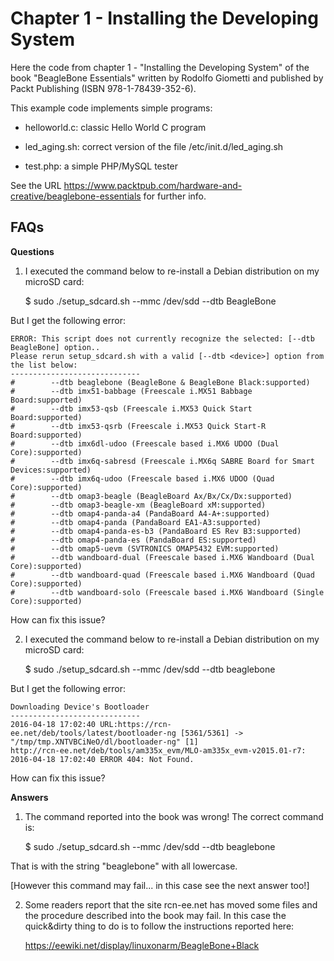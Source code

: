 Chapter 1 - Installing the Developing System
============================================

Here the code from chapter 1 - "Installing the Developing System" of
the book "BeagleBone Essentials" written by Rodolfo Giometti and
published by Packt Publishing (ISBN 978-1-78439-352-6).

This example code implements simple programs:

* helloworld.c: classic Hello World C program

* led_aging.sh: correct version of the file /etc/init.d/led_aging.sh

* test.php: a simple PHP/MySQL tester


See the URL
https://www.packtpub.com/hardware-and-creative/beaglebone-essentials
for further info.

FAQs
----

**Questions**

1) I executed the command below to re-install a Debian distribution on my
microSD card:

    $ sudo ./setup_sdcard.sh --mmc /dev/sdd --dtb BeagleBone

But I get the following error:

    ERROR: This script does not currently recognize the selected: [--dtb BeagleBone] option..
    Please rerun setup_sdcard.sh with a valid [--dtb <device>] option from the list below:
    -----------------------------
    #        --dtb beaglebone (BeagleBone & BeagleBone Black:supported)
    #        --dtb imx51-babbage (Freescale i.MX51 Babbage Board:supported)
    #        --dtb imx53-qsb (Freescale i.MX53 Quick Start Board:supported)
    #        --dtb imx53-qsrb (Freescale i.MX53 Quick Start-R Board:supported)
    #        --dtb imx6dl-udoo (Freescale based i.MX6 UDOO (Dual Core):supported)
    #        --dtb imx6q-sabresd (Freescale i.MX6q SABRE Board for Smart Devices:supported)
    #        --dtb imx6q-udoo (Freescale based i.MX6 UDOO (Quad Core):supported)
    #        --dtb omap3-beagle (BeagleBoard Ax/Bx/Cx/Dx:supported)
    #        --dtb omap3-beagle-xm (BeagleBoard xM:supported)
    #        --dtb omap4-panda-a4 (PandaBoard A4-A+:supported)
    #        --dtb omap4-panda (PandaBoard EA1-A3:supported)
    #        --dtb omap4-panda-es-b3 (PandaBoard ES Rev B3:supported)
    #        --dtb omap4-panda-es (PandaBoard ES:supported)
    #        --dtb omap5-uevm (SVTRONICS OMAP5432 EVM:supported)
    #        --dtb wandboard-dual (Freescale based i.MX6 Wandboard (Dual Core):supported)
    #        --dtb wandboard-quad (Freescale based i.MX6 Wandboard (Quad Core):supported)
    #        --dtb wandboard-solo (Freescale based i.MX6 Wandboard (Single Core):supported)

How can fix this issue?

2) I executed the command below to re-install a Debian distribution on my
microSD card:

    $ sudo ./setup_sdcard.sh --mmc /dev/sdd --dtb beaglebone

But I get the following error:

    Downloading Device's Bootloader
    -----------------------------
    2016-04-18 17:02:40 URL:https://rcn-ee.net/deb/tools/latest/bootloader-ng [5361/5361] -> "/tmp/tmp.XNTVBCiNeO/dl/bootloader-ng" [1]
    http://rcn-ee.net/deb/tools/am335x_evm/MLO-am335x_evm-v2015.01-r7:
    2016-04-18 17:02:40 ERROR 404: Not Found.

How can fix this issue?


**Answers**

1) The command reported into the book was wrong! The correct command is:

    $ sudo ./setup_sdcard.sh --mmc /dev/sdd --dtb beaglebone

That is with the string "beaglebone" with all lowercase.

[However this command may fail... in this case see the next answer too!]

2) Some readers report that the site rcn-ee.net has moved some files and
the procedure described into the book may fail. In this case the quick&dirty
thing to do is to follow the instructions reported here:

   https://eewiki.net/display/linuxonarm/BeagleBone+Black
